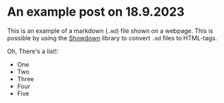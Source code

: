 # An example post on 18.9.2023

This is an example of a markdown (```.md```) file shown on a webpage. This is possible by using the [Showdown](https://github.com/showdownjs/showdown) library to convert ```.md``` files to HTML-tags.

Oh, There's a list!:
- One
- Two
- Three
- Four
- Five